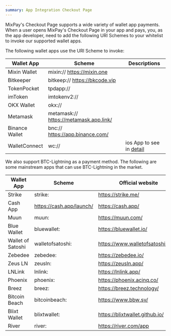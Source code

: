 ```yaml
---
summary: App Integration Checkout Page
---
```


MixPay's Checkout Page supports a wide variety of wallet app payments. When a user opens MixPay's Checkout Page in your app and pays, you, as the app developer, need to add the following URI Schemes to your whitelist to invoke our supported wallet apps.


The following wallet apps use the URI Scheme to invoke:



| Wallet App       | Scheme                                  | Descriptions                                               |
| -------------- | --------------------------------------- | -------------------------------------------------- |
| Mixin Wallet   | mixin://  https://mixin.one             |                                                    |
| Bitkeeper      | bitkeep://  https://bkcode.vip          |                                                    |
| TokenPocket    | tpdapp://                               |                                                    |
| imToken        | imtokenv2://                            |                                                    |
| OKX Wallet     | okx://                                  |                                                    |
| Metamask       | metamask://  https://metamask.app.link/ |                                                    |
| Binance Wallet | bnc://  https://app.binance.com/        |                                                    |
| WalletConnect  | wc://                                   | ios App to see in [detail](https://docs.walletconnect.com/2.0/) |


We also support BTC-Lightning as a payment method. The following are some mainstream apps that can use BTC-Lightning in the market.



| Wallet App          | Scheme                   | Official website                  |
| ----------------- | ------------------------ | -------------------------------- |
| Strike            | strike:                  | https://strike.me/               |
| Cash App          | https://cash.app/launch/ | https://cash.app/                |
| Muun              | muun:                    | https://muun.com/                |
| Blue Wallet       | bluewallet:              | https://bluewallet.io/           |
| Wallet of Satoshi | walletofsatoshi:         | https://www.walletofsatoshi.com/ |
| Zebedee           | zebedee:                 | https://zebedee.io/              |
| Zeus LN           | zeusln:                  | https://zeusln.app/              |
| LNLink            | lnlink:                  | https://lnlink.app/              |
| Phoenix           | phoenix:                 | https://phoenix.acinq.co/        |
| Breez             | breez:                   | https://breez.technology/        |
| Bitcoin Beach     | bitcoinbeach:            | https://www.bbw.sv/              |
| Blixt Wallet      | blixtwallet:             | https://blixtwallet.github.io/   |
| River             | river:                   | https://river.com/app            |